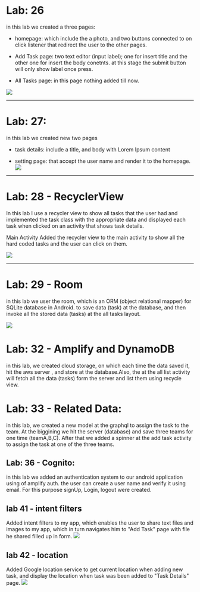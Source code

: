 # Lab: 26

in this lab we created a three pages:

- homepage: which include the a photo, and two buttons connected to on click listener that redirect the user to the other pages.
- Add Task page: two text editor (input label); one for insert title and the other one for insert the body conetnts. at this stage the submit button will only show label once press.

- All Tasks page: in this page nothing added till now.

  
<!-- ![](./screenshots/lab26.png) -->
![](lab26.png)

-------------------------------------------------------------------------------
# Lab: 27:
in this lab we created new two pages 
- task details: include a title, and body with Lorem Ipsum content 

- setting page: that accept the user name and render it to the homepage.
![](lab27.png)

-----------------------------------------------------------------------------------------
# Lab: 28 - RecyclerView
In this lab I use a recycler view to show all tasks that the user had and implemented the task class with the appropriate data and displayed each task when clicked on an activity that shows task details.

Main Activity Added the recycler view to the main activity to show all the hard coded tasks and the user can click on them.

![](lab-28.png)

--------------------------------------------------------------
# Lab: 29 - Room
in this lab we user the room, which is an ORM (object relational mapper) for SQLite database in Android. to save data (task) at the database, and then invoke all the stored data (tasks) at the all tasks layout.

![](lab-29.png)

# Lab: 32 - Amplify and DynamoDB
in this lab, we created cloud storage, on which each time the data saved it, hit the aws server , and store at the database.Also, the at the all list activity will fetch all the data (tasks) form the server and list them using recycle view.

# Lab: 33 - Related Data:
in this lab, we created a new model at the graphql to assign the task to the team. At the biggining we hit the server (database) and save three teams for one time (teamA,B,C). After that we added a spinner at the add task activity to assign the task at one of the three teams.

## Lab: 36 - Cognito:
in this lab we added an authentication system to our android application using of amplify auth. the user can create a user name and verify it using email. For this purpose signUp, Login, logout were created. 



## lab 41 - intent filters
Added intent filters to my app, which enables the user to share text files and images to my app, which in turn navigates him to "Add Task" page with file he shared filled up in form.
![](lab-41pic1.png)

## lab 42 - location
Added Google location service to get current location when adding new task, and display the location when task was been added to "Task Details" page.
![](lab-42.png)